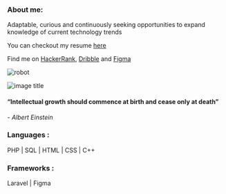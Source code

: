 ### About me: 
Adaptable, curious and continuously seeking opportunities to expand knowledge of current technology trends 

You can checkout my resume [here](https://drive.google.com/file/d/1zDjODMgKXAllRbr0X_27G9kcuyzclAPW/view?usp=sharing)

Find me on [HackerRank](https://www.hackerrank.com/h1910876), [Dribble](https://www.dribbble.com/reza11981284128) and [Figma](https://www.figma.com/@reza1198)


![robot](https://github.com/RezaAlHassan/RezaAlHassan/assets/24864973/d60669a9-60cb-4aa3-9d7d-1c15f2d36135)

![image title](https://rushter.com/counter.svg)

#### “Intellectual growth should commence at birth and cease only at death”
 <em> - Albert Einstein </em>

### Languages :
PHP | SQL | HTML | CSS | C++ 

### Frameworks :
Laravel | Figma 







